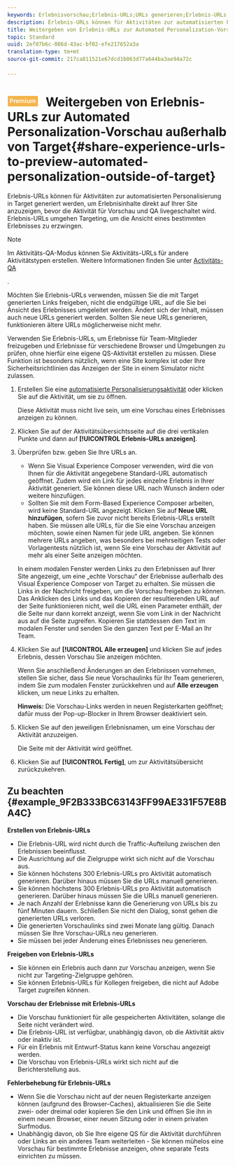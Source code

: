 ```yaml
---
keywords: Erlebnisvorschau;Erlebnis-URLs;URLs generieren;Erlebnis-URLs anzeigen
description: Erlebnis-URLs können für Aktivitäten zur automatisierten Personalisierung in Target generiert werden, um Erlebnisinhalte direkt auf Ihrer Site anzuzeigen, bevor die Aktivität für Vorschau und QA livegeschaltet wird. Erlebnis-URLs umgehen Targeting, um die Ansicht eines bestimmten Erlebnisses zu erzwingen.
title: Weitergeben von Erlebnis-URLs zur Automated Personalization-Vorschau außerhalb von Target
topic: Standard
uuid: 2ef07b6c-086d-43ac-bf02-efe217652a3a
translation-type: tm+mt
source-git-commit: 217ca811521e67dcd1b063d77a644ba3ae94a72c

---
```



# ![PREMIUM](/help/assets/premium.png) Weitergeben von Erlebnis-URLs zur Automated Personalization-Vorschau außerhalb von Target{#share-experience-urls-to-preview-automated-personalization-outside-of-target}

Erlebnis-URLs können für Aktivitäten zur automatisierten Personalisierung in Target generiert werden, um Erlebnisinhalte direkt auf Ihrer Site anzuzeigen, bevor die Aktivität für Vorschau und QA livegeschaltet wird. Erlebnis-URLs umgehen Targeting, um die Ansicht eines bestimmten Erlebnisses zu erzwingen.

>[!NOTE]
>
>Im Aktivitäts-QA-Modus können Sie Aktivitäts-URLs für andere Aktivitätstypen erstellen. Weitere Informationen finden Sie unter [Activitäts-QA](../../c-activities/c-activity-qa/activity-qa.md#concept_9329EF33DE7D41CA9815C8115DBC4E40)

.

Möchten Sie Erlebnis-URLs verwenden, müssen Sie die mit Target generierten Links freigeben, nicht die endgültige URL, auf die Sie bei Ansicht des Erlebnisses umgeleitet werden. Ändert sich der Inhalt, müssen auch neue URLs generiert werden. Sollten Sie neue URLs generieren, funktionieren ältere URLs möglicherweise nicht mehr.

Verwenden Sie Erlebnis-URLs, um Erlebnisse für Team-Mitglieder freizugeben und Erlebnisse für verschiedene Browser und Umgebungen zu prüfen, ohne hierfür eine eigene QS-Aktivität erstellen zu müssen. Diese Funktion ist besonders nützlich, wenn eine Site komplex ist oder Ihre Sicherheitsrichtlinien das Anzeigen der Site in einem Simulator nicht zulassen.

1. Erstellen Sie eine [automatisierte Personalisierungsaktivität](../../c-activities/t-automated-personalization/create-ap-activity.md#task_8AAF837796D74CF893CA2F88BA1491C9) oder klicken Sie auf die Aktivität, um sie zu öffnen.

   Diese Aktivität muss nicht live sein, um eine Vorschau eines Erlebnisses anzeigen zu können.
1. Klicken Sie auf der Aktivitätsübersichtsseite auf die drei vertikalen Punkte und dann auf **[!UICONTROL Erlebnis-URLs anzeigen]**.
1. Überprüfen bzw. geben Sie Ihre URLs an.

   * Wenn Sie Visual Experience Composer verwenden, wird die von Ihnen für die Aktivität angegebene Standard-URL automatisch geöffnet. Zudem wird ein Link für jedes einzelne Erlebnis in Ihrer Aktivität generiert. Sie können diese URL nach Wunsch ändern oder weitere hinzufügen.
   * Sollten Sie mit dem Form-Based Experience Composer arbeiten, wird keine Standard-URL angezeigt. Klicken Sie auf **Neue URL hinzufügen**, sofern Sie zuvor nicht bereits Erlebnis-URLs erstellt haben. Sie müssen alle URLs, für die Sie eine Vorschau anzeigen möchten, sowie einen Namen für jede URL angeben.
   Sie können mehrere URLs angeben, was besonders bei mehrseitigen Tests oder Vorlagentests nützlich ist, wenn Sie eine Vorschau der Aktivität auf mehr als einer Seite anzeigen möchten.

   In einem modalen Fenster werden Links zu den Erlebnissen auf Ihrer Site angezeigt, um eine „echte Vorschau“ der Erlebnisse außerhalb des Visual Experience Composer von Target zu erhalten. Sie müssen die Links in der Nachricht freigeben, um die Vorschau freigeben zu können. Das Anklicken des Links und das Kopieren der resultierenden URL auf der Seite funktionieren nicht, weil die URL einen Parameter enthält, der die Seite nur dann korrekt anzeigt, wenn Sie vom Link in der Nachricht aus auf die Seite zugreifen. Kopieren Sie stattdessen den Text im modalen Fenster und senden Sie den ganzen Text per E-Mail an Ihr Team.
1. Klicken Sie auf **[!UICONTROL Alle erzeugen]** und klicken Sie auf jedes Erlebnis, dessen Vorschau Sie anzeigen möchten.

   Wenn Sie anschließend Änderungen an den Erlebnissen vornehmen, stellen Sie sicher, dass Sie neue Vorschaulinks für Ihr Team generieren, indem Sie zum modalen Fenster zurückkehren und auf **Alle erzeugen** klicken, um neue Links zu erhalten.

   **Hinweis:** Die Vorschau-Links werden in neuen Registerkarten geöffnet; dafür muss der Pop-up-Blocker in Ihrem Browser deaktiviert sein.

1. Klicken Sie auf den jeweiligen Erlebnisnamen, um eine Vorschau der Aktivität anzuzeigen.

   Die Seite mit der Aktivität wird geöffnet.
1. Klicken Sie auf **[!UICONTROL Fertig]**, um zur Aktivitätsübersicht zurückzukehren.

## Zu beachten {#example_9F2B333BC63143FF99AE331F57E8BA4C}

**Erstellen von Erlebnis-URLs**

* Die Erlebnis-URL wird nicht durch die Traffic-Aufteilung zwischen den Erlebnissen beeinflusst.
* Die Ausrichtung auf die Zielgruppe wirkt sich nicht auf die Vorschau aus.
* Sie können höchstens 300 Erlebnis-URLs pro Aktivität automatisch generieren. Darüber hinaus müssen Sie die URLs manuell generieren.
* Sie können höchstens 300 Erlebnis-URLs pro Aktivität automatisch generieren. Darüber hinaus müssen Sie die URLs manuell generieren.
* Je nach Anzahl der Erlebnisse kann die Generierung von URLs bis zu fünf Minuten dauern. Schließen Sie nicht den Dialog, sonst gehen die generierten URLs verloren.
* Die generierten Vorschaulinks sind zwei Monate lang gültig. Danach müssen Sie Ihre Vorschau-URLs neu generieren.
* Sie müssen bei jeder Änderung eines Erlebnisses neu generieren.

**Freigeben von Erlebnis-URLs**

* Sie können ein Erlebnis auch dann zur Vorschau anzeigen, wenn Sie nicht zur Targeting-Zielgruppe gehören.
* Sie können Erlebnis-URLs für Kollegen freigeben, die nicht auf Adobe Target zugreifen können.

**Vorschau der Erlebnisse mit Erlebnis-URLs**

* Die Vorschau funktioniert für alle gespeicherten Aktivitäten, solange die Seite nicht verändert wird.
* Die Erlebnis-URL ist verfügbar, unabhängig davon, ob die Aktivität aktiv oder inaktiv ist.
* Für ein Erlebnis mit Entwurf-Status kann keine Vorschau angezeigt werden.
* Die Vorschau von Erlebnis-URLs wirkt sich nicht auf die Berichterstellung aus.

**Fehlerbehebung für Erlebnis-URLs**

* Wenn Sie die Vorschau nicht auf der neuen Registerkarte anzeigen können (aufgrund des Browser-Caches), aktualisieren Sie die Seite zwei- oder dreimal oder kopieren Sie den Link und öffnen Sie ihn in einem neuen Browser, einer neuen Sitzung oder in einem privaten Surfmodus.
* Unabhängig davon, ob Sie Ihre eigene QS für die Aktivität durchführen oder Links an ein anderes Team weiterleiten - Sie können mühelos eine Vorschau für bestimmte Erlebnisse anzeigen, ohne separate Tests einrichten zu müssen.

